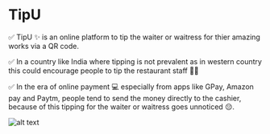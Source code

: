 # TipU
✅ TipU ✨ is an online platform to tip the waiter or waitress for thier amazing works via a QR code.

✅ In a country like India where tipping is not prevalent as in western country this could encourage people to tip the restaurant staff 💁‍♂️

✅ In the era of online payment 💻 especially from apps like GPay, Amazon pay and Paytm, people tend to send the money directly to the cashier, because of this tipping for the waiter or waitress goes unnoticed 😔.

![alt text](http://url/to/img.png)
